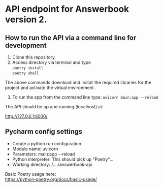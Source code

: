 # API endpoint for Answerbook version 2.

## How to run the API via a command line for development

1. Clone this repository
2. Access directory via terminal and type  
```poetry install```  
```poetry shell```

The above commands download and install 
the required libraries for the project and activate the 
virtual environment.

3. To run the app from the command line type:
```uvicorn main:app --reload```

The API should be up and running (localhost) at: 

http://127.0.0.1:8000/

## Pycharm config settings
 * Create a python run configuration
 * Module name: uvicorn  
 * Parameters: main:app --reload   
 * Python interpreter: This should pick up "Poetry"... 
 * Working directory: /..../answerbook-api

Basic Poetry usage here:  
https://python-poetry.org/docs/basic-usage/
